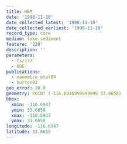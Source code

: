 ```yaml
---
title: HEM
date: '1998-11-10'
date_collected_latest: '1998-11-10'
date_collected_earliest: '1998-11-10'
record_type: core
medium: lake_sediment
feature: '220'
description: ''
parameters:
  - Cs/137
  - DDE
publications:
  - vanmetre_etal04
  - burton02
geo_error: 30.0
geometry: POINT (-116.6946999999998 33.6658)
bbox:
  xmin: -116.6947
  ymin: 33.6658
  xmax: -116.6947
  ymax: 33.6658
longitude: -116.6947
latitude: 33.6658
---
```

